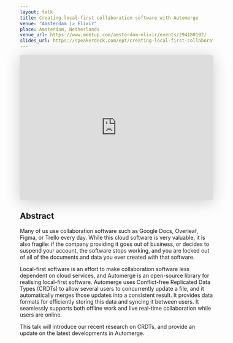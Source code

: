 ```yaml
---
layout: talk
title: Creating local-first collaboration software with Automerge
venue: "Amsterdam |> Elixir"
place: Amsterdam, Netherlands
venue_url: https://www.meetup.com/amsterdam-elixir/events/294180192/
slides_url: https://speakerdeck.com/ept/creating-local-first-collaboration-software-with-automerge
---
```


<iframe class="speakerdeck-iframe" style="border: 0px none; background: rgba(0, 0, 0, 0.1) padding-box; margin: 0px; padding: 0px; border-radius: 6px; box-shadow: rgba(0, 0, 0, 0.2) 0px 5px 40px; width: 100%; height: auto; aspect-ratio: 560 / 420;" src="https://speakerdeck.com/player/aaaa9966971e4118b69b6717ed0f4034" title="Creating local-first collaboration software with Automerge" allowfullscreen="true" data-ratio="1.3333333333333333" frameborder="0"></iframe>

Abstract
--------

Many of us use collaboration software such as Google Docs, Overleaf, Figma, or Trello every day.
While this cloud software is very valuable, it is also fragile: if the company providing it goes out
of business, or decides to suspend your account, the software stops working, and you are locked out
of all of the documents and data you ever created with that software.

Local-first software is an effort to make collaboration software less dependent on cloud services,
and Automerge is an open-source library for realising local-first software. Automerge uses
Conflict-free Replicated Data Types (CRDTs) to allow several users to concurrently update a file,
and it automatically merges those updates into a consistent result. It provides data formats for
efficiently storing this data and syncing it between users. It seamlessly supports both offline work
and live real-time collaboration while users are online.

This talk will introduce our recent research on CRDTs, and provide an update on the latest
developments in Automerge.
